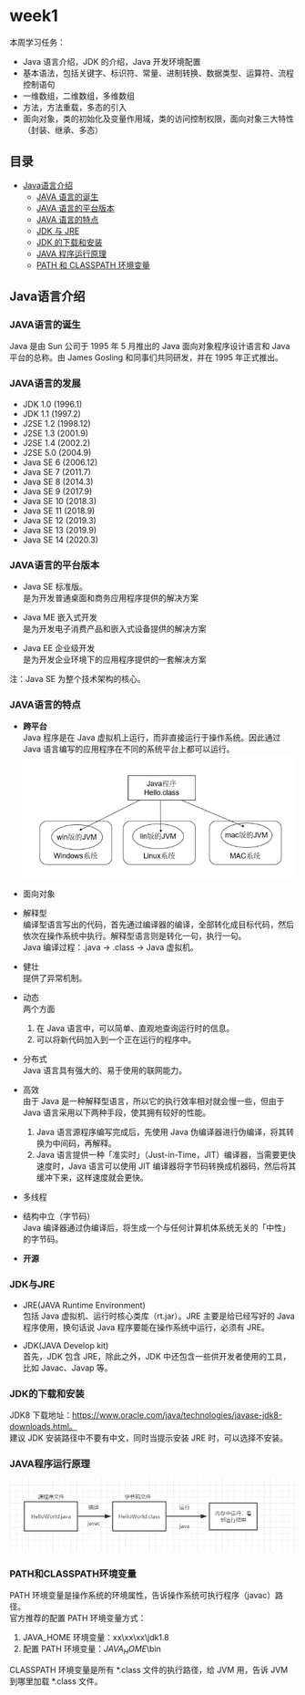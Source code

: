 # week1

本周学习任务：  
- Java 语言介绍，JDK 的介绍，Java 开发环境配置
- 基本语法，包括关键字、标识符、常量、进制转换、数据类型、运算符、流程控制语句
- 一维数组，二维数组，多维数组
- 方法，方法重载，多态的引入
- 面向对象，类的初始化及变量作用域，类的访问控制权限，面向对象三大特性（封装、继承、多态）

## 目录

- [Java语言介绍](#Java语言介绍)  
  - [JAVA 语言的诞生](#JAVA语言的诞生)
  - [JAVA 语言的平台版本](#JAVA语言的平台版本)
  - [JAVA 语言的特点](#JAVA语言的特点)
  - [JDK 与 JRE](#JDK与JRE)
  - [JDK 的下载和安装](#JDK的下载和安装)
  - [JAVA 程序运行原理](#JAVA程序运行原理)
  - [PATH 和 CLASSPATH 环境变量](#PATH和CLASSPATH环境变量)

## Java语言介绍

### JAVA语言的诞生

Java 是由 Sun 公司于 1995 年 5 月推出的 Java 面向对象程序设计语言和 Java 平台的总称。由 James Gosling 和同事们共同研发，并在 1995 年正式推出。  

### JAVA语言的发展

- JDK 1.0 (1996.1)
- JDK 1.1 (1997.2)
- J2SE 1.2 (1998.12) 
- J2SE 1.3 (2001.9)
- J2SE 1.4 (2002.2) 
- J2SE 5.0 (2004.9) 
- Java SE 6 (2006.12) 
- Java SE 7 (2011.7) 
- Java SE 8 (2014.3) 
- Java SE 9 (2017.9)
- Java SE 10 (2018.3)
- Java SE 11 (2018.9)
- Java SE 12 (2019.3)
- Java SE 13 (2019.9)
- Java SE 14 (2020.3)

### JAVA语言的平台版本

- Java SE 标准版。  
  是为开发普通桌面和商务应用程序提供的解决方案  

- Java ME 嵌入式开发  
  是为开发电子消费产品和嵌入式设备提供的解决方案  

- Java EE 企业级开发  
  是为开发企业环境下的应用程序提供的一套解决方案  

注：Java SE 为整个技术架构的核心。  

### JAVA语言的特点

- **跨平台**  
  Java 程序是在 Java 虚拟机上运行，而非直接运行于操作系统。因此通过 Java 语言编写的应用程序在不同的系统平台上都可以运行。  
  ![跨平台](./img/p1.png)  

- 面向对象  

- 解释型  
  编译型语言写出的代码，首先通过编译器的编译，全部转化成目标代码，然后依次在操作系统中执行。解释型语言则是转化一句，执行一句。  
  Java 编译过程：.java -> .class -> Java 虚拟机。  

- 健壮  
  提供了异常机制。  

- 动态  
  两个方面  
  1. 在 Java 语言中，可以简单、直观地查询运行时的信息。  
  2. 可以将新代码加入到一个正在运行的程序中。  

- 分布式  
  Java 语言具有强大的、易于使用的联网能力。

- 高效  
  由于 Java 是一种解释型语言，所以它的执行效率相对就会慢一些，但由于 Java 语言采用以下两种手段，使其拥有较好的性能。  
  1. Java 语言源程序编写完成后，先使用 Java 伪编译器进行伪编译，将其转换为中间码，再解释。  
  2. Java 语言提供一种「准实时」（Just-in-Time，JIT）编译器，当需要更快速度时，Java 语言可以使用 JIT 编译器将字节码转换成机器码，然后将其缓冲下来，这样速度就会更快。

- 多线程

- 结构中立（字节码）  
  Java 编译器通过伪编译后，将生成一个与任何计算机体系统无关的「中性」的字节码。  

- **开源**

### JDK与JRE

- JRE(JAVA  Runtime Environment)  
  包括 Java 虚拟机、运行时核心类库（rt.jar）。JRE 主要是给已经写好的 Java 程序使用，换句话说 Java 程序要能在操作系统中运行，必须有 JRE。

- JDK(JAVA  Develop kit)  
  首先，JDK 包含 JRE，除此之外，JDK 中还包含一些供开发者使用的工具，比如 Javac、Javap 等。

### JDK的下载和安装

JDK8 下载地址：https://www.oracle.com/java/technologies/javase-jdk8-downloads.html。  
建议 JDK 安装路径中不要有中文，同时当提示安装 JRE 时，可以选择不安装。

### JAVA程序运行原理

![JAVA程序运行原理](./img/p2.png)  

### PATH和CLASSPATH环境变量

PATH 环境变量是操作系统的环境属性，告诉操作系统可执行程序（javac）路径。  
官方推荐的配置 PATH 环境变量方式：  
1. JAVA_HOME 环境变量：xx\xx\xx\jdk1.8  
2. 配置 PATH 环境变量：$JAVA_HOME$\bin

CLASSPATH 环境变量是所有 *.class 文件的执行路径，给 JVM 用，告诉 JVM 到哪里加载 *.class 文件。  


<!--
## 基础

Java中的byte，short，char进行计算时都会提升为int类型。
-->